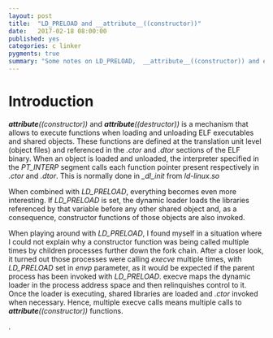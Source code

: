 ```yaml
---
layout: post
title:  "LD_PRELOAD and __attribute__((constructor))"
date:   2017-02-18 08:00:00
published: yes
categories: c linker
pygments: true
summary: "Some notes on LD_PRELOAD,  __attribute__((constructor)) and execve syscall"
---
```


Introduction
=======

*__attribute__((constructor))* and *__attribute__((destructor))* is a mechanism
that allows to execute functions when loading and unloading ELF executables and shared 
objects. These functions are defined at the translation unit level (object files) 
and referenced in the *.ctor* and *.dtor* sections of the ELF binary. When an object 
is loaded and unloaded, the interpreter specified in the *PT_INTERP* segment 
calls each function pointer present respectively in *.ctor* and *.dtor*. 
This is normally done in *_dl_init* from *ld-linux.so*

When combined with *LD_PRELOAD*, 
everything becomes even more interesting. If *LD_PRELOAD* is set, the dynamic loader 
loads the libraries referenced by that variable before any other shared object and,
as a consequence, constructor functions of those objects are also invoked.

When playing around with *LD_PRELOAD*, I found myself in a situation 
where I could not explain why a constructor function was being called multiple 
times by children processes further down the fork chain.
After a closer look, it turned out those processes were calling *execve* multiple
times, with *LD_PRELOAD* set in *envp* parameter, as it would be expected if the parent
process has been invoked with *LD_PRELOAD*. execve maps the dynamic loader in
the process address space and then relinquishes control to it. Once the loader
is executing, shared libraries are loaded and *.ctor* invoked when necessary.
Hence, multiple execve calls means multiple calls to *__attribute__((constructor))*
functions.

 





.

